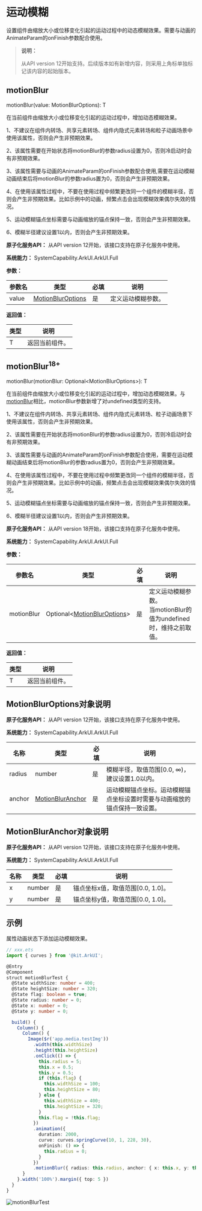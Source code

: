 # 运动模糊
<!--Kit: ArkUI-->
<!--Subsystem: ArkUI-->
<!--Owner: @CCFFWW-->
<!--Designer: @yangfan229-->
<!--Tester: @lxl007-->
<!--Adviser: @HelloCrease-->

设置组件由缩放大小或位移变化引起的运动过程中的动态模糊效果。需要与动画的AnimateParam的onFinish参数配合使用。

>  **说明：**
>
>  从API version 12开始支持。后续版本如有新增内容，则采用上角标单独标记该内容的起始版本。

## motionBlur

motionBlur(value: MotionBlurOptions): T

在当前组件由缩放大小或位移变化引起的运动过程中，增加动态模糊效果。

1、不建议在组件内转场、共享元素转场、组件内隐式元素转场和粒子动画场景中使用该属性，否则会产生非预期效果。

2、该属性需要在开始状态将motionBlur的参数radius设置为0，否则冷启动时会有非预期效果。

3、该属性需要与动画的AnimateParam的onFinish参数配合使用,需要在运动模糊动画结束后将motionBlur的参数radius置为0，否则会产生非预期效果。

4、在使用该属性过程中，不要在使用过程中频繁更改同一个组件的模糊半径，否则会产生非预期效果。比如示例中的动画，频繁点击会出现模糊效果偶尔失效的情况。

5、运动模糊锚点坐标需要与动画缩放的锚点保持一致，否则会产生非预期效果。

6、模糊半径建议设置1以内，否则会产生非预期效果。

**原子化服务API：** 从API version 12开始，该接口支持在原子化服务中使用。

**系统能力：** SystemCapability.ArkUI.ArkUI.Full

**参数：** 

| 参数名 | 类型                                            | 必填 | 说明               |
| ------ | ----------------------------------------------- | ---- | ------------------ |
| value  | [MotionBlurOptions](#motionbluroptions对象说明) | 是   | 定义运动模糊参数。 |

**返回值：**

| 类型   | 说明                     |
| ------ | ------------------------ |
| T | 返回当前组件。 |

## motionBlur<sup>18+</sup>

motionBlur(motionBlur: Optional\<MotionBlurOptions>): T

在当前组件由缩放大小或位移变化引起的运动过程中，增加动态模糊效果。与[motionBlur](#motionblur)相比，motionBlur参数新增了对undefined类型的支持。

1、不建议在组件内转场、共享元素转场、组件内隐式元素转场、粒子动画场景下使用该属性，否则会产生非预期效果。

2、该属性需要在开始状态将motionBlur的参数radius设置为0，否则冷启动时会有非预期效果。

3、该属性需要与动画的AnimateParam的onFinish参数配合使用，需要在运动模糊动画结束后将motionBlur的参数radius置为0，否则会产生非预期效果。

4、在使用该属性过程中，不要在使用过程中频繁更改同一个组件的模糊半径，否则会产生非预期效果。比如示例中的动画，频繁点击会出现模糊效果偶尔失效的情况。

5、运动模糊锚点坐标需要与动画缩放的锚点保持一致，否则会产生非预期效果。

6、模糊半径建议设置1以内，否则会产生非预期效果。

**原子化服务API：** 从API version 18开始，该接口支持在原子化服务中使用。

**系统能力：** SystemCapability.ArkUI.ArkUI.Full

**参数：** 

|   参数名    |    类型                                                      |  必填  |     说明                                                       |
| ---------- | ---------------------------------------------------------- | ---- | ------------------------------------------------------------ |
| motionBlur | Optional\<[MotionBlurOptions](#motionbluroptions对象说明)> | 是   | 定义运动模糊参数。<br/>当motionBlur的值为undefined时，维持之前取值。 |

**返回值：**

| 类型   | 说明                     |
| ------ | ------------------------ |
| T | 返回当前组件。 |

## MotionBlurOptions对象说明

**原子化服务API：** 从API version 12开始，该接口支持在原子化服务中使用。

**系统能力：** SystemCapability.ArkUI.ArkUI.Full

| 名称          | 类型                                                        | 必填  | 说明                                                         |
| ------------- | ----------------------------------------------------------- | ----- | ------------------------------------------------------------ |
| radius | number      | 是    | 模糊半径，取值范围[0.0, ∞)，建议设置1.0以内。 |
| anchor | [MotionBlurAnchor](#motionbluranchor对象说明) | 是    | 运动模糊锚点坐标。运动模糊锚点坐标设置时需要与动画缩放的锚点保持一致设置。 |

## MotionBlurAnchor对象说明

**原子化服务API：** 从API version 12开始，该接口支持在原子化服务中使用。

**系统能力：** SystemCapability.ArkUI.ArkUI.Full

| 名称          | 类型                                                        | 必填  | 说明                                                         |
| ------------- | ----------------------------------------------------------- | ----- | ------------------------------------------------------------ |
| x | number      | 是    | 锚点坐标x值，取值范围[0.0, 1.0]。 |
| y | number      | 是    | 锚点坐标y值，取值范围[0.0, 1.0]。 |

## 示例

属性动画状态下添加运动模糊效果。
```ts
// xxx.ets
import { curves } from '@kit.ArkUI';

@Entry
@Component
struct motionBlurTest {
  @State widthSize: number = 400;
  @State heightSize: number = 320;
  @State flag: boolean = true;
  @State radius: number = 0;
  @State x: number = 0;
  @State y: number = 0;

  build() {
    Column() {
      Column() {
        Image($r('app.media.testImg'))
          .width(this.widthSize)
          .height(this.heightSize)
          .onClick(() => {
            this.radius = 5;
            this.x = 0.5;
            this.y = 0.5;
            if (this.flag) {
              this.widthSize = 100;
              this.heightSize = 80;
            } else {
              this.widthSize = 400;
              this.heightSize = 320;
            }
            this.flag = !this.flag;
          })
          .animation({
            duration: 2000,
            curve: curves.springCurve(10, 1, 228, 30),
            onFinish: () => {
              this.radius = 0;
            }
          })
          .motionBlur({ radius: this.radius, anchor: { x: this.x, y: this.y } })
      }
    }.width('100%').margin({ top: 5 })
  }
}
```

![motionBlurTest](figures/motionBlur.gif)
